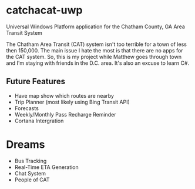 # catchacat-uwp
Universal Windows Platform application for the Chatham County, GA Area Transit System

The Chatham Area Transit (CAT) system isn't too terrible for a town of less then 150,000. The main issue I hate the most is that there are no apps for the CAT system. So, this is my project while Matthew goes through town and I'm staying with friends in the D.C. area. It's also an excuse to learn C#.

## Future Features

* Have map show which routes are nearby
* Trip Planner (most likely using Bing Transit API)
* Forecasts
* Weekly/Monthly Pass Recharge Reminder
* Cortana Intergration

# Dreams
* Bus Tracking
* Real-Time ETA Generation
* Chat System
* People of CAT
